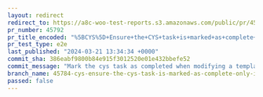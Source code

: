 ```yaml
---
layout: redirect
redirect_to: https://a8c-woo-test-reports.s3.amazonaws.com/public/pr/45792/e2e/index.html
pr_number: 45792
pr_title_encoded: "%5BCYS%5D+Ensure+the+CYS+task+is+marked+as+complete+only+if+the+user+customized+their+theme+in+the+editor"
pr_test_type: e2e
last_published: "2024-03-21 13:34:34 +0000"
commit_sha: 386eabf9800b84e915f3012520e01e432bbefe52
commit_message: "Mark the cys task as completed when modifying a template or template_…"
branch_name: 45784-cys-ensure-the-cys-task-is-marked-as-complete-only-if-the-user-customized-their-theme-in-the-editor
passed: false
---
```

